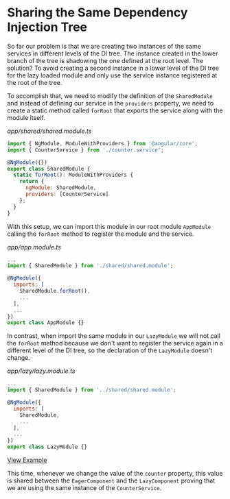 # Sharing the Same Dependency Injection Tree

So far our problem is that we are creating two instances of the same services in different levels of the DI tree. The instance created in the lower branch of the tree is shadowing the one defined at the root level. The solution? To avoid creating a second instance in a lower level of the DI tree for the lazy loaded module and only use the service instance registered at the root of the tree.

To accomplish that, we need to modify the definition of the `SharedModule` and instead of defining our service in the `providers` property, we need to create a static method called `forRoot` that exports the service along with the module itself.

_app/shared/shared.module.ts_

```js
import { NgModule, ModuleWithProviders } from '@angular/core';
import { CounterService } from './counter.service';

@NgModule({})
export class SharedModule {
  static forRoot(): ModuleWithProviders {
    return {
      ngModule: SharedModule,
      providers: [CounterService]
    };
  }
}
```

With this setup, we can import this module in our root module `AppModule` calling the `forRoot` method to register the module and the service.

_app/app.module.ts_

```js
...
import { SharedModule } from './shared/shared.module';

@NgModule({
  imports: [
    SharedModule.forRoot(),
    ...
  ],
  ...
})
export class AppModule {}
```

In contrast, when import the same module in our `LazyModule` we will not call the `forRoot` method because we don't want to register the service again in a different level of the DI tree, so the declaration of the `LazyModule` doesn't change.

_app/lazy/lazy.module.ts_

```js
...
import { SharedModule } from '../shared/shared.module';

@NgModule({
  imports: [
    SharedModule,
    ...
  ],
  ...
})
export class LazyModule {}
```

[View Example](https://plnkr.co/edit/xz5wZvqQvzdD0uOZYXg4?p=preview)

This time, whenever we change the value of the `counter` property, this value is shared between the `EagerComponent` and the `LazyComponent` proving that we are using the same instance of the `CounterService`.